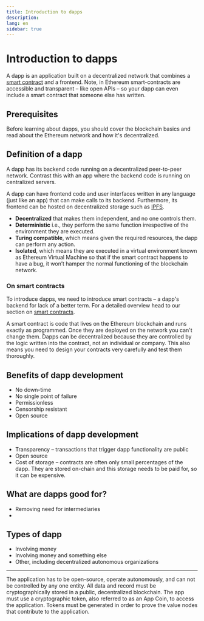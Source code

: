 ```yaml
---
title: Introduction to dapps
description:
lang: en
sidebar: true
---
```


# Introduction to dapps

A dapp is an application built on a decentralized network that combines a [smart contract](/en/edn/learn/smart-contracts/) and a frontend. Note, in Ethereum smart-contracts are accessible and transparent – like open APIs – so your dapp can even include a smart contract that someone else has written.

## Prerequisites

Before learning about dapps, you should cover the blockchain basics and read about the Ethereum network and how it's decentralized.

## Definition of a dapp

A dapp has its backend code running on a decentralized peer-to-peer network. Contrast this with an app where the backend code is running on centralized servers.

A dapp can have frontend code and user interfaces written in any language (just like an app) that can make calls to its backend. Furthermore, its frontend can be hosted on decentralized storage such as [IPFS](https://ipfs.io/).

- **Decentralized** that makes them independent, and no one controls them.
- **Deterministic** i.e., they perform the same function irrespective of the environment they are executed.
- **Turing compatible**, which means given the required resources, the dapp can perform any action.
- **Isolated**, which means they are executed in a virtual environment known as Ethereum Virtual Machine so that if the smart contract happens to have a bug, it won’t hamper the normal functioning of the blockchain network.

### On smart contracts

To introduce dapps, we need to introduce smart contracts – a dapp's backend for lack of a better term. For a detailed overview head to our section on [smart contracts](/en/edn/learn/smart-contracts/).

A smart contract is code that lives on the Ethereum blockchain and runs exactly as programmed. Once they are deployed on the network you can't change them. Dapps can be decentralized because they are controlled by the logic written into the contract, not an individual or company. This also means you need to design your contracts very carefully and test them thoroughly.

## Benefits of dapp development

- No down-time
- No single point of failure
- Permissionless
- Censorship resistant
- Open source

## Implications of dapp development

- Transparency – transactions that trigger dapp functionality are public
- Open source
- Cost of storage – contracts are often only small percentages of the dapp. They are stored on-chain and this storage needs to be paid for, so it can be expensive.

## What are dapps good for?

- Removing need for intermediaries
-

## Types of dapp

- Involving money
- Involving money and something else
- Other, including decentralized autonomous organizations

---

The application has to be open-source, operate autonomously, and can not be controlled by any one entity.
All data and record must be cryptographically stored in a public, decentralized blockchain.
The app must use a cryptographic token, also referred to as an App Coin, to access the application.
Tokens must be generated in order to prove the value nodes that contribute to the application.
